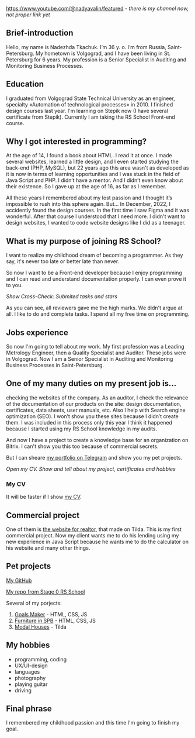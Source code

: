 https://www.youtube.com/@nadyavalin/featured - *there is my channel now, not proper link yet*

## Brief-introduction
Hello, my name is Nadezhda Tkachuk. I’m 36 y. o. I’m from Russia, Saint-Petersburg. My hometown is Volgograd, and I have been living in St. Petersburg for 6 years. My profession is a Senior Specialist in Auditing and Monitoring Business Processes.

## Education
I graduated from Volgograd State Technical University as an engineer, specialty «Automation of technological processes» in 2010. I finished design courses last year. I'm learning on Stepik now (I have several certificate from Stepik). Currently I am taking the RS School Front-end course.

## Why I got interested in programming?
At the age of 14, I found a book about HTML. I read it at once. I made several websites, learned a little design, and I even started studying the back-end (PHP, MySQL), but 22 years ago this area wasn't as developed as it is now in terms of learning opportunities and I was stuck in the field of Java Script and PHP. I didn’t have a mentor. And I didn’t even know about their existence. So I gave up at the age of 16, as far as I remember.

All these years I remembered about my lost passion and I thought it’s impossible to rush into this sphere again. But… In December, 2022, I accidently found the design courses. In the first time I saw Figma and it was wonderful. After that course I understood that I need more. I didn't want to design websites, I wanted to code website designs like I did as a teenager.

## What is my purpose of joining RS School?
I want to realize my childhood dream of becoming a programmer. As they say, it's never too late or better late than never.

So now I want to be a Front-end developer because I enjoy programming and I can read and understand documentation properly. I can even prove it to you.

*Show Cross-Check: Submited tasks and stars*

As you can see, all reviewers gave me the high marks. We didn't argue at all. I like to do and complete tasks. I spend all my free time on programming.

## Jobs experience
So now I'm going to tell about my work. My first profession was a Leading Metrology Engineer, then a Quality Specialist and Auditor. These jobs were in Volgograd. Now I am a Senior Specialist in Auditing and Monitoring Business Processes in Saint-Petersburg.

## One of my many duties on my present job is...
checking the websites of the company. As an auditor, I check the relevance of the documentation of our products on the site: design documentation, certificates, data sheets, user manuals, etc. Also I help with Search engine optimization (SEO). I won’t show you these sites because I didn’t create them. I was included in this process only this year I think it happened because I started using my RS School knowledge in my audits.

And now I have a project to create a knowledge base for an organization on Bitrix. I can't show you this too because of commercial secrets.

But I can sheare [my portfolio on Telegram](https://t.me/portfolio_tkachuk) and show you my pet projects.

*Open my CV. Show and tell about my project, certificates and hobbies*

### My CV
It will be faster if I show [my CV](https://nadyavalin.github.io/rsschool-cv/#up).

## Commercial project
One of them is [the website for realtor](https://insp-studio.ru/realtor), that made on Tilda. This is my first commercial project. Now my client wants me to do his lending using my new experience in Java Script because he wants me to do the calculator on his website and many other things.

## Pet projects
[My GitHub](https://github.com/nadyavalin)

[My repo from Stage 0 RS School](https://github.com/nadyavalin/rs-preschool-tasks)

Several of my porjects:

1. [Goals Maker](https://nadyavalin.github.io/goalsMaker/) - HTML, CSS, JS
2. [Furniture in SPB](https://nadyavalin.github.io/furniture-in-spb/) - HTML, CSS, JS
3. [Modal Houses](https://insp-studio.ru/module-houses) - Tilda

## My hobbies
- programming, coding
- UX/UI-design
- languages
- photography
- playing guitar
- driving

## Final phrase
I remembered my childhood passion and this time I'm going to finish my goal.
